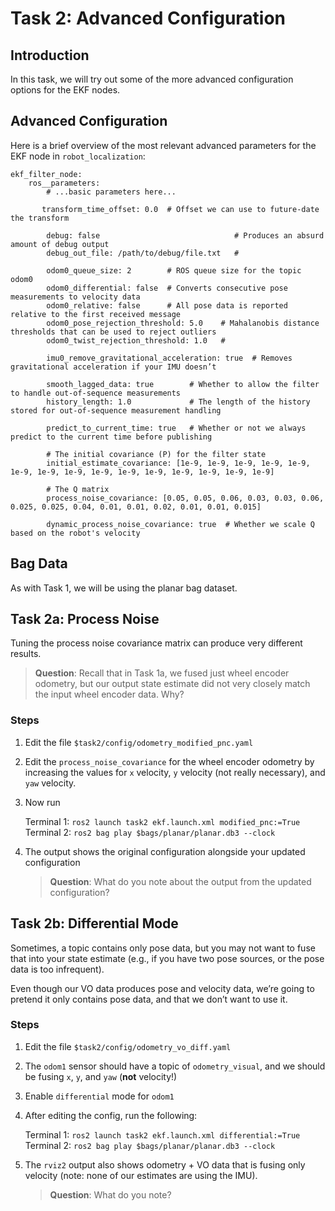 # Task 2: Advanced Configuration

## Introduction

In this task, we will try out some of the more advanced configuration options for the EKF nodes.

## Advanced Configuration

Here is a brief overview of the most relevant advanced parameters for the EKF node in `robot_localization`:

```
ekf_filter_node:
    ros__parameters:
        # ...basic parameters here...

	   transform_time_offset: 0.0  # Offset we can use to future-date the transform

        debug: false                              # Produces an absurd amount of debug output
        debug_out_file: /path/to/debug/file.txt   #

        odom0_queue_size: 2        # ROS queue size for the topic odom0
        odom0_differential: false  # Converts consecutive pose measurements to velocity data
        odom0_relative: false      # All pose data is reported relative to the first received message
        odom0_pose_rejection_threshold: 5.0    # Mahalanobis distance thresholds that can be used to reject outliers
        odom0_twist_rejection_threshold: 1.0   #

        imu0_remove_gravitational_acceleration: true  # Removes gravitational acceleration if your IMU doesn’t

        smooth_lagged_data: true        # Whether to allow the filter to handle out-of-sequence measurements
        history_length: 1.0             # The length of the history stored for out-of-sequence measurement handling

        predict_to_current_time: true   # Whether or not we always predict to the current time before publishing

        # The initial covariance (P) for the filter state
        initial_estimate_covariance: [1e-9, 1e-9, 1e-9, 1e-9, 1e-9, 1e-9, 1e-9, 1e-9, 1e-9, 1e-9, 1e-9, 1e-9, 1e-9, 1e-9, 1e-9]

        # The Q matrix
        process_noise_covariance: [0.05, 0.05, 0.06, 0.03, 0.03, 0.06, 0.025, 0.025, 0.04, 0.01, 0.01, 0.02, 0.01, 0.01, 0.015]

        dynamic_process_noise_covariance: true  # Whether we scale Q based on the robot's velocity
```

## Bag Data

As with Task 1, we will be using the planar bag dataset.

## Task 2a: Process Noise

Tuning the process noise covariance matrix can produce very different results.

> **Question**: Recall that in Task 1a, we fused just wheel encoder odometry, but our output state estimate did not very closely match the input wheel encoder data.
Why?

### Steps

1. Edit the file `$task2/config/odometry_modified_pnc.yaml`
1. Edit the `process_noise_covariance` for the wheel encoder odometry by increasing the values for `x` velocity, `y` velocity (not really necessary), and `yaw` velocity.
1. Now run

    Terminal 1: `ros2 launch task2 ekf.launch.xml modified_pnc:=True`  
    Terminal 2: `ros2 bag play $bags/planar/planar.db3 --clock`

1. The output shows the original configuration alongside your updated configuration

    > **Question**: What do you note about the output from the updated configuration?

## Task 2b: Differential Mode

Sometimes, a topic contains only pose data, but you may not want to fuse that into your state estimate (e.g., if you have two pose sources, or the pose data is too infrequent).

Even though our VO data produces pose and velocity data, we’re going to pretend it only contains pose data, and that we don’t want to use it.

### Steps

1. Edit the file `$task2/config/odometry_vo_diff.yaml`
1. The `odom1` sensor should have a topic of `odometry_visual`, and we should be fusing `x`, `y`, and `yaw` (**not** velocity!)
1. Enable `differential` mode for `odom1`
1. After editing the config, run the following:

    Terminal 1: `ros2 launch task2 ekf.launch.xml differential:=True`  
    Terminal 2: `ros2 bag play $bags/planar/planar.db3 --clock`

1. The `rviz2` output also shows odometry + VO data that is fusing only velocity (note: none of our estimates are using the IMU).

    > **Question**: What do you note?
